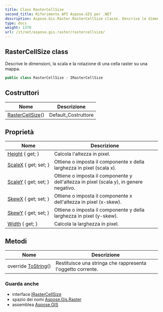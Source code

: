 ```yaml
---
title: Class RasterCellSize
second_title: Riferimento API Aspose.GIS per .NET
description: Aspose.Gis.Raster.RasterCellSize classe. Descrive le dimensioni la scala e la rotazione di una cella raster su una mappa.
type: docs
weight: 1370
url: /it/net/aspose.gis.raster/rastercellsize/
---
```

## RasterCellSize class

Descrive le dimensioni, la scala e la rotazione di una cella raster su una mappa.

```csharp
public class RasterCellSize : IRasterCellSize
```

## Costruttori

| Nome | Descrizione |
| --- | --- |
| [RasterCellSize](rastercellsize/)() | Default_Costruttore |

## Proprietà

| Nome | Descrizione |
| --- | --- |
| [Height](../../aspose.gis.raster/rastercellsize/height/) { get; } | Calcola l'altezza in pixel. |
| [ScaleX](../../aspose.gis.raster/rastercellsize/scalex/) { get; set; } | Ottiene o imposta il componente x della larghezza in pixel (scala x). |
| [ScaleY](../../aspose.gis.raster/rastercellsize/scaley/) { get; set; } | Ottiene o imposta il componente y dell'altezza in pixel (scala y), in genere negativo. |
| [SkewX](../../aspose.gis.raster/rastercellsize/skewx/) { get; set; } | Ottiene o imposta il componente x dell'altezza in pixel (x-skew). |
| [SkewY](../../aspose.gis.raster/rastercellsize/skewy/) { get; set; } | Ottiene o imposta il componente y della larghezza in pixel (y-skew). |
| [Width](../../aspose.gis.raster/rastercellsize/width/) { get; } | Calcola la larghezza in pixel. |

## Metodi

| Nome | Descrizione |
| --- | --- |
| override [ToString](../../aspose.gis.raster/rastercellsize/tostring/)() | Restituisce una stringa che rappresenta l'oggetto corrente. |

### Guarda anche

* interface [IRasterCellSize](../irastercellsize/)
* spazio dei nomi [Aspose.Gis.Raster](../../aspose.gis.raster/)
* assemblea [Aspose.GIS](../../)


